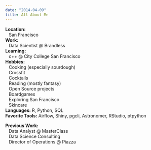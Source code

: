 ```yaml
---
date: "2014-04-09"
title: All About Me
---
```



__Location:__  
&ensp; San Francisco  
__Work:__  
&ensp; Data Scientist @ Brandless  
__Learning:__  
&ensp; c++ @ City College San Francisco  
__Hobbies:__  
&ensp; Cooking (especially sourdough)  
&ensp; Crossfit  
&ensp; Cocktails  
&ensp; Reading (mostly fantasy)  
&ensp; Open Source projects  
&ensp; Boardgames  
&ensp; Exploring San Francisco  
&ensp; Skincare  
__Languages:__ R, Python, SQL  
__Favorite Tools:__ Airflow, Shiny, pgcli, Astronomer, RStudio, ptpython

__Previous Work:__  
&ensp; Data Analyst @ MasterClass  
&ensp; Data Science Consulting  
&ensp; Director of Operations @ Piazza